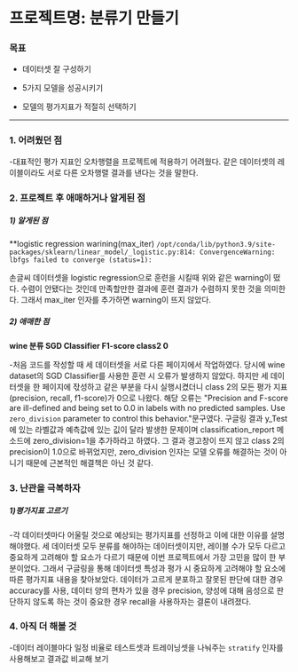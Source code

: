 # 프로젝트명: 분류기 만들기

### 목표
- 데이터셋 잘 구성하기

- 5가지 모델을 성공시키기

- 모델의 평가지표가 적절히 선택하기
_________________________________________________________________________________
### 1. 어려웠던 점
-대표적인 평가 지표인 오차행렬을 프로젝트에 적용하기 어려웠다. 같은 데이터셋의 레이블이라도 서로 다른 오차행렬 결과를 낸다는 것을 말한다.


### 2. 프로젝트 후 애매하거나 알게된 점
##### 1) 알게된 점
**logistic regression warining(max_iter)
`/opt/conda/lib/python3.9/site-packages/sklearn/linear_model/_logistic.py:814: ConvergenceWarning: lbfgs failed to converge (status=1):`
 
손글씨 데이터셋을 logistic regression으로 훈련을 시킬때 위와 같은 warning이 떴다. 수렴이 안됐다는 것인데 만족할만한 결과에 훈련 결과가 수렴하지 못한 것을 의미한다. 그래서 max_iter 인자를 추가하면 warning이 뜨지 않았다.

##### 2) 애매한 점
**wine 분류 SGD Classifier F1-score class2 0**

-처음 코드를 작성할 때 세 데이터셋을 서로 다른 페이지에서 작업하였다. 당시에 wine dataset의 SGD Classifier를 사용한 훈련 시 오류가 발생하지 않았다. 하지만 세 데이터셋을 한 페이지에 잓성하고 같은 부분을 다시 실행시켰더니 class 2의 모든 평가 지표(precision, recall, f1-score)가 0으로 나왔다. 해당 오류는 "Precision and F-score are ill-defined and being set to 0.0 in labels with no predicted samples. Use `zero_division` parameter to control this behavior."문구였다. 구글링 결과 y_Test에 있는 라벨값과 예측값에 있는 깂이 달라 발생한 문제이며 classification_report 메소드에 zero_division=1을 추가하라고 하였다. 그 결과 경고창이 뜨지 않고 class 2의 precision이 1.0으로 바뀌었지만, zero_division 인자는 모델 오류를 해결하는 것이 아니기 때문에 근본적인 해결책은 아닌 것 같다.

### 3. 난관을 극복하자
##### 1)평가지표 고르기

-각 데이터셋마다 어울릴 것으로 예상되는 평가지표를 선정하고 이에 대한 이유를 설명해야했다. 세 데이터셋 모두 분류를 해야하는 데이터셋이지만, 레이블 수가 모두 다르고 중요하게 고려해야 할 요소가 다르기 때문에 이번 프로젝트에서 가장 고민을 많이 한 부분이었다. 그래서 구글링을 통해 데이터셋 특성과 평가 시 중요하게 고려해야 할 요소에 따른 평가지표 내용을 찾아보았다. 데이터가 고르게 분포하고 잘못된 판단에 대한 경우 accuracy를 사용, 데이터 양의 편차가 있을 경우 precision, 양성에 대해 음성으로 판단하지 않도록 하는 것이 중요한 경우 recall을 사용하자는 결론이 내려졌다.


### 4. 아직 더 해볼 것

-데이터 레이블마다 일정 비율로 테스트셋과 트레이닝셋을 나눠주는 `stratify` 인자를 사용해보고 결과값 비교해 보기
